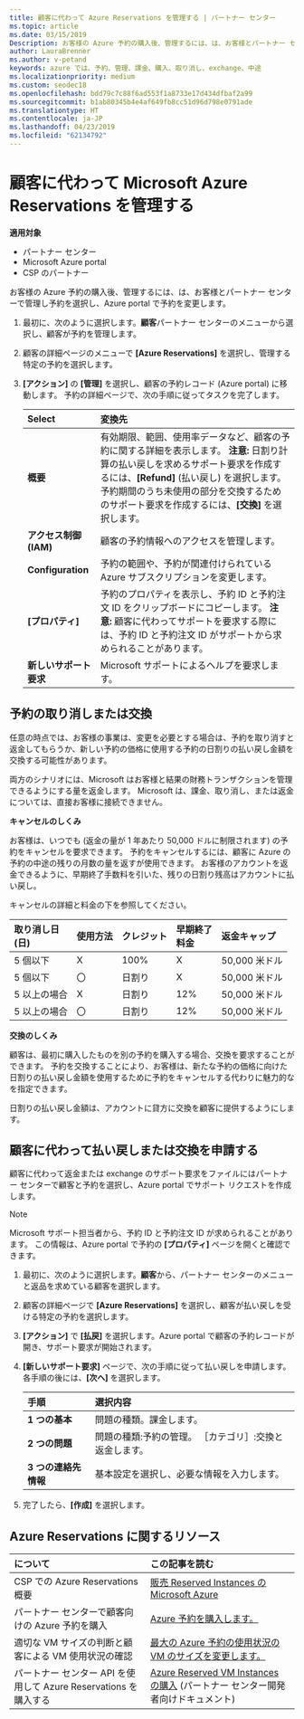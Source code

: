 ```yaml
---
title: 顧客に代わって Azure Reservations を管理する | パートナー センター
ms.topic: article
ms.date: 03/15/2019
Description: お客様の Azure 予約の購入後、管理するには、は、お客様とパートナー センターで管理し予約を選択し、Azure portal で予約を変更します。
author: LauraBrenner
ms.author: v-petand
keywords: azure では、予約、管理、課金、購入、取り消し、exchange、中途
ms.localizationpriority: medium
ms.custom: seodec18
ms.openlocfilehash: bdd79c7c88f6ad553f1a8733e17d434dfbaf2a99
ms.sourcegitcommit: b1ab80345b4e4af649fb8cc51d96d798e0791ade
ms.translationtype: HT
ms.contentlocale: ja-JP
ms.lasthandoff: 04/23/2019
ms.locfileid: "62134792"
---
```

# <a name="manage-microsoft-azure-reservations-on-behalf-of-your-customers"></a>顧客に代わって Microsoft Azure Reservations を管理する

**適用対象**

-  パートナー センター
-  Microsoft Azure portal
-  CSP のパートナー

お客様の Azure 予約の購入後、管理するには、は、お客様とパートナー センターで管理し予約を選択し、Azure portal で予約を変更します。 

1. 最初に、次のように選択します。**顧客**パートナー センターのメニューから選択し、顧客が予約を管理します。 

2. 顧客の詳細ページのメニューで **[Azure Reservations]** を選択し、管理する特定の予約を選択します。  

3. **[アクション]** の **[管理]** を選択し、顧客の予約レコード (Azure portal) に移動します。 予約の詳細ページで、次の手順に従ってタスクを完了します。  

    | **Select**   | **変換先**    |
    |:-----------------------------|:-----------------|
    | **概要**   | 有効期限、範囲、使用率データなど、顧客の予約に関する詳細を表示します。 **注意:** 日割り計算の払い戻しを求めるサポート要求を作成するには、**[Refund]** (払い戻し) を選択します。 予約期間のうち未使用の部分を交換するためのサポート要求を作成するには、**[交換]** を選択します。  
    | **アクセス制御 (IAM)**   | 顧客の予約情報へのアクセスを管理します。|
    | **Configuration**   | 予約の範囲や、予約が関連付けられている Azure サブスクリプションを変更します。    |
    | **[プロパティ]**   | 予約のプロパティを表示し、予約 ID と予約注文 ID をクリップボードにコピーします。 **注意:** 顧客に代わってサポートを要求する際には、予約 ID と予約注文 ID がサポートから求められることがあります。    |
    | **新しいサポート要求**    | Microsoft サポートによるヘルプを要求します。   |
 
## <a name="cancel-or-exchange-a-reservation"></a>予約の取り消しまたは交換 

任意の時点では、お客様の事業は、変更を必要とする場合は、予約を取り消すと返金してもらうか、新しい予約の価格に使用する予約の日割りの払い戻し金額を交換する可能性があります。

両方のシナリオには、Microsoft はお客様と結果の財務トランザクションを管理できるようにする量を返金します。 Microsoft は、課金、取り消し、または返金については、直接お客様に接続できません。   
 

**キャンセルのしくみ**

お客様は、いつでも (返金の量が 1 年あたり 50,000 ドルに制限されます) の予約をキャンセルを要求できます。 予約をキャンセルするには、顧客に Azure の予約の中途の残りの月数の量を返すが使用できます。 お客様のアカウントを返金できるように、早期終了手数料を引いた、残りの日割り残高はアカウントに払い戻し。 

キャンセルの詳細と料金の下を参照してください。


|**取り消し日**<br> (日)   |**使用方法**    |**クレジット**  |**早期終了**<br> 料金    |**返金キャップ** | 
|:----------------------------------|:------------|:-----------|:--------------------------------|:--------------|
|5 個以下                         | X          | 100%       | X                              | 50,000 米ドル   |
|5 個以下                         | 〇         | 日割り  | X                              | 50,000 米ドル   |
|5 以上の場合                        | X          | 日割り  | 12%                             | 50,000 米ドル   |
|5 以上の場合                        | 〇         | 日割り  | 12%                             | 50,000 米ドル   |


**交換のしくみ** 

顧客は、最初に購入したものを別の予約を購入する場合、交換を要求することができます。 予約を交換することにより、お客様は、新たな予約の価格に向けた日割りの払い戻し金額を使用するために予約をキャンセルする代わりに魅力的なを指定できます。 

日割りの払い戻し金額は、アカウントに貸方に交換を顧客に提供するようにします。


## <a name="request-a-refund-or-exchange-on-behalf-of-a-customer"></a>顧客に代わって払い戻しまたは交換を申請する 

顧客に代わって返金または exchange のサポート要求をファイルにはパートナー センターで顧客と予約を選択し、Azure portal でサポート リクエストを作成します。 

>[!NOTE]
>Microsoft サポート担当者から、予約 ID と予約注文 ID が求められることがあります。 この情報は、Azure portal で予約の **[プロパティ]** ページを開くと確認できます。 

1. 最初に、次のように選択します。**顧客**から、パートナー センターのメニューと返品を求めている顧客を選択します。 

2. 顧客の詳細ページで **[Azure Reservations]** を選択し、顧客が払い戻しを受ける特定の予約を選択します。  

3. **[アクション]** で **[払戻]** を選択します。Azure portal で顧客の予約レコードが開き、サポート要求が開始されます。  

4. **[新しいサポート要求]** ページで、次の手順に従って払い戻しを申請します。 各手順の後には、**[次へ]** を選択します。 

    |**手順**                    |**選択内容**    |
    |:---------------------------|:-----------------|
    |**1 つの基本**                |問題の種類。課金します。  |
    |**2 つの問題**               |問題の種類:予約の管理。 ［カテゴリ］:交換と返金します。 |
    |**3 つの連絡先情報**   |基本設定を選択し、必要な情報を入力します。 

5.  完了したら、**[作成]** を選択します。

## <a name="azure-reservations-resources"></a>Azure Reservations に関するリソース
|**について**   |**この記事を読む**    |
|:-----------------------------|:-----------------|
|CSP での Azure Reservations 概要  | [販売 Reserved Instances の Microsoft Azure](azure-reservations.md) |
|パートナー センターで顧客向けの Azure 予約を購入   |[Azure 予約を購入します。](azure-reservations-buying.md) |
|適切な VM サイズの判断と顧客による VM 使用状況の確認   |[最大の Azure 予約の使用状況の VM のサイズを変更します。](azure-usage.md)   |
|パートナー センター API を使用して Azure Reservations を購入する | [Azure Reserved VM Instances の購入](https://docs.microsoft.com/partner-center/develop/purchase-azure-reservations) (パートナー センター開発者向けドキュメント)

